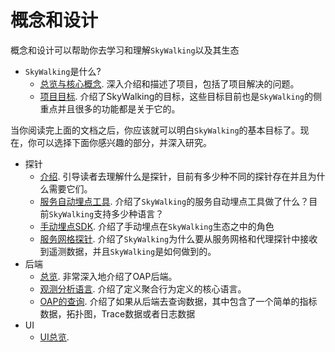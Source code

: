 # 概念和设计

概念和设计可以帮助你去学习和理解`SkyWalking`以及其生态

- `SkyWalking`是什么?
    - [总览与核心概念](overview-cn.md). 深入介绍和描述了项目，包括了项目解决的问题。
    - [项目目标](project-goals-cn.md). 介绍了SkyWalking的目标，这些目标目前也是`SkyWalking`的侧重点并且很多的功能都是关于它的。

当你阅读完上面的文档之后，你应该就可以明白`SkyWalking`的基本目标了。现在，你可以选择下面你感兴趣的部分，并深入研究。

- 探针
    - [介绍](probe-introduction-cn.md). 引导读者去理解什么是探针，目前有多少种不同的探针存在并且为什么需要它们。
    - [服务自动埋点工具](service-agent-cn.md). 介绍了`SkyWalking`的服务自动埋点工具做了什么？目前`SkyWalking`支持多少种语言？
    - [手动埋点SDK](manual-sdk-cn.md). 介绍了手动埋点在`SkyWalking`生态之中的角色
    - [服务网格探针](service-mesh-probe-cn.md). 介绍了`SkyWalking`为什么要从服务网格和代理探针中接收到遥测数据，并且`SkyWalking`是如何做到的。
- 后端
    - [总览](backend-overview-cn.md). 非常深入地介绍了OAP后端。
    - [观测分析语言](oal-cn.md). 介绍了定义聚合行为定义的核心语言。
    - [OAP的查询](query-oap-cn.md). 介绍了如果从后端去查询数据，其中包含了一个简单的指标数据，拓扑图，Trace数据或者日志数据
- UI
    - [UI总览](ui-overview-cn.md).
